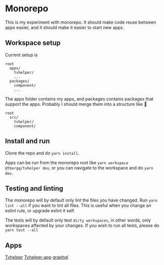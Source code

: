 # Monorepo

This is my experiment with monorepo. It should make code reuse between apps easier, and it should make it easier to start new apps. 

## Workspace setup

Current setup is

```
root
  apps/
    tvhelper/
    ...
  packages/
    component/
    ...
```

The apps folder contains my apps, and packages contains packages that support the apps. Probably I should merge them into a structure like 🤔

```
root
  src/
    tvhelper/
    component/
```

## Install and run

Clone the repo and do `yarn install`.

Apps can be run from the monorepo root like `yarn workspace @tbergq/tvhelper dev`, or you can navigate to the workspace and do `yarn dev`.

## Testing and linting

The monorepo will by default only lint the files you have changed. Run `yarn lint --all` if you want to lint all files. This is useful when you change an eslint rule, or upgrade eslint it self. 

The tests will by default only test `dirty workspaces`, in other words, only workspaces affected by your changes. If you wish to run all tests, please do `yarn test --all`

## Apps

[Tvhelper](./apps/tvhelper/readme.md)
[Tvhelper-app](./apps/tvhelperApp/readme.md)
[graphql](https://github.com/tbergq/monorepo/tree/master/apps/graphql)